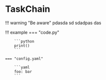 # TaskChain


!!! warning "Be aware"
    pdasda sd
    sdadpas das

!!! example
    === "code.py"
    
        ```python
        print()
        ```
    
    === "config.yaml"
    
        ```yaml
        foo: bar
        ```
